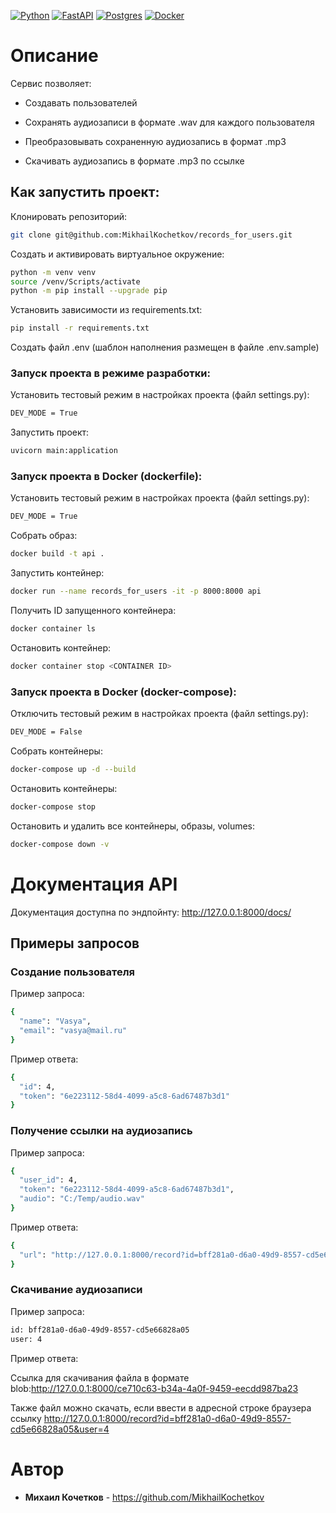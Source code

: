 [![Python](https://img.shields.io/badge/python-3670A0?style=for-the-badge&logo=python&logoColor=ffdd54)](https://www.python.org/)
[![FastAPI](https://img.shields.io/badge/FastAPI-005571?style=for-the-badge&logo=fastapi)](https://fastapi.tiangolo.com/)
[![Postgres](https://img.shields.io/badge/postgres-%23316192.svg?style=for-the-badge&logo=postgresql&logoColor=white)](https://www.postgresql.org/)
[![Docker](https://img.shields.io/badge/docker-%230db7ed.svg?style=for-the-badge&logo=docker&logoColor=white)](https://www.docker.com/)


# Описание
Сервис позволяет:

* Создавать пользователей

* Сохранять аудиозаписи в формате .wav для каждого пользователя

* Преобразовывать сохраненную аудиозапись в формат .mp3

* Скачивать аудиозапись в формате .mp3 по ссылке

## Как запустить проект:

Клонировать репозиторий:
```bash
git clone git@github.com:MikhailKochetkov/records_for_users.git
```

Создать и активировать виртуальное окружение:
```bash
python -m venv venv
source /venv/Scripts/activate
python -m pip install --upgrade pip
```

Установить зависимости из requirements.txt:
```bash
pip install -r requirements.txt
```

Создать файл .env (шаблон наполнения размещен в файле .env.sample)

### Запуск проекта в режиме разработки:

Установить тестовый режим в настройках проекта (файл settings.py):
```bash
DEV_MODE = True
```

Запустить проект:
```bash
uvicorn main:application
```

### Запуск проекта в Docker (dockerfile):

Установить тестовый режим в настройках проекта (файл settings.py):
```bash
DEV_MODE = True
```

Собрать образ:
```bash
docker build -t api .
```

Запустить контейнер:
```bash
docker run --name records_for_users -it -p 8000:8000 api
```

Получить ID запущенного контейнера:
```bash
docker container ls
```

Остановить контейнер:
```bash
docker container stop <CONTAINER ID>
```

### Запуск проекта в Docker (docker-compose):

Отключить тестовый режим в настройках проекта (файл settings.py):
```bash
DEV_MODE = False
```

Собрать контейнеры:
```bash
docker-compose up -d --build
```

Остановить контейнеры:
```bash
docker-compose stop
```

Остановить и удалить все контейнеры, образы, volumes:
```bash
docker-compose down -v
```

# Документация API
Документация доступна по эндпойнту:  http://127.0.0.1:8000/docs/

## Примеры запросов

### Создание пользователя

Пример запроса:
```bash
{
  "name": "Vasya",
  "email": "vasya@mail.ru"
}
```

Пример ответа:
```bash
{
  "id": 4,
  "token": "6e223112-58d4-4099-a5c8-6ad67487b3d1"
}
```

### Получение ссылки на аудиозапись

Пример запроса:
```bash
{
  "user_id": 4,
  "token": "6e223112-58d4-4099-a5c8-6ad67487b3d1",
  "audio": "C:/Temp/audio.wav"
}
```

Пример ответа:
```bash
{
  "url": "http://127.0.0.1:8000/record?id=bff281a0-d6a0-49d9-8557-cd5e66828a05&user=4"
}
```

### Скачивание аудиозаписи

Пример запроса:
```bash
id: bff281a0-d6a0-49d9-8557-cd5e66828a05
user: 4
```

Пример ответа:

Ссылка для скачивания файла в формате blob:http://127.0.0.1:8000/ce710c63-b34a-4a0f-9459-eecdd987ba23

Также файл можно скачать, если ввести в адресной строке браузера ссылку http://127.0.0.1:8000/record?id=bff281a0-d6a0-49d9-8557-cd5e66828a05&user=4

# Автор

* **Михаил Кочетков** - https://github.com/MikhailKochetkov